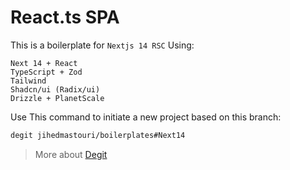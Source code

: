 # React.ts SPA

This is a boilerplate for `Nextjs 14 RSC` Using:

```
Next 14 + React
TypeScript + Zod
Tailwind
Shadcn/ui (Radix/ui)
Drizzle + PlanetScale
```

Use This command to initiate a new project based on this branch:

```bash
degit jihedmastouri/boilerplates#Next14
```

> More about [Degit](https://github.com/Rich-Harris/degit)

